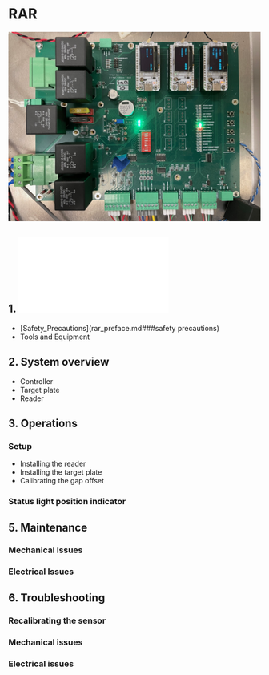# RAR

![RAR](docs/assets/Board1.jpg)

## 1. ![Preface](rar_preface.md)
* [Safety_Precautions](rar_preface.md###safety precautions)
* Tools and Equipment

## 2. System overview
* Controller
* Target plate
* Reader

## 3. Operations
### Setup
* Installing the reader
* Installing the target plate
* Calibrating the gap offset

### Status light position indicator


## 5. Maintenance
### Mechanical Issues
### Electrical Issues

## 6. Troubleshooting
### Recalibrating the sensor
### Mechanical issues
### Electrical issues

